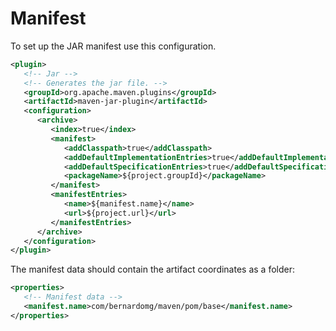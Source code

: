 # Manifest

To set up the JAR manifest use this configuration.

```xml
<plugin>
   <!-- Jar -->
   <!-- Generates the jar file. -->
   <groupId>org.apache.maven.plugins</groupId>
   <artifactId>maven-jar-plugin</artifactId>
   <configuration>
      <archive>
         <index>true</index>
         <manifest>
            <addClasspath>true</addClasspath>
            <addDefaultImplementationEntries>true</addDefaultImplementationEntries>
            <addDefaultSpecificationEntries>true</addDefaultSpecificationEntries>
            <packageName>${project.groupId}</packageName>
         </manifest>
         <manifestEntries>
            <name>${manifest.name}</name>
            <url>${project.url}</url>
         </manifestEntries>
      </archive>
   </configuration>
</plugin>
```

The manifest data should contain the artifact coordinates as a folder:

```xml
<properties>
   <!-- Manifest data -->
   <manifest.name>com/bernardomg/maven/pom/base</manifest.name>
</properties>
```



